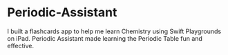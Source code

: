 # Periodic-Assistant
I built a flashcards app to help me learn Chemistry using Swift Playgrounds on iPad. Periodic Assistant made learning the Periodic Table fun and effective.
